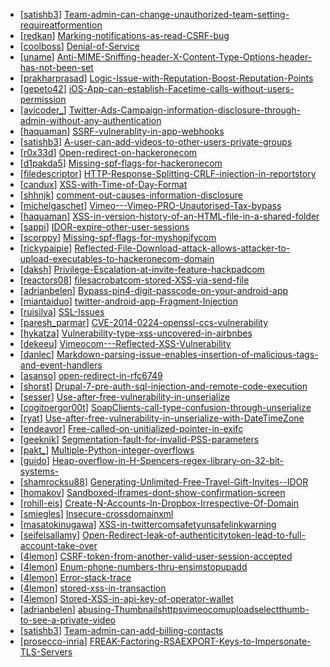* [[satishb3](https://hackerone.com/satishb3)] [Team-admin-can-change-unauthorized-team-setting-requireatformention](https://hackerone.com/reports/46747)
* [[redkan](https://hackerone.com/redkan)] [Marking-notifications-as-read-CSRF-bug](https://hackerone.com/reports/5946)
* [[coolboss](https://hackerone.com/coolboss)] [Denial-of-Service](https://hackerone.com/reports/17785)
* [[uname](https://hackerone.com/uname)] [Anti-MIME-Sniffing-header-X-Content-Type-Options-header-has-not-been-set](https://hackerone.com/reports/9479)
* [[prakharprasad](https://hackerone.com/prakharprasad)] [Logic-Issue-with-Reputation-Boost-Reputation-Points](https://hackerone.com/reports/36211)
* [[gepeto42](https://hackerone.com/gepeto42)] [iOS-App-can-establish-Facetime-calls-without-users-permission](https://hackerone.com/reports/28500)
* [[avicoder_](https://hackerone.com/avicoder_)] [Twitter-Ads-Campaign-information-disclosure-through-admin-without-any-authentication](https://hackerone.com/reports/49806)
* [[haquaman](https://hackerone.com/haquaman)] [SSRF-vulnerablity-in-app-webhooks](https://hackerone.com/reports/56828)
* [[satishb3](https://hackerone.com/satishb3)] [A-user-can-add-videos-to-other-users-private-groups](https://hackerone.com/reports/50786)
* [[r0x33d](https://hackerone.com/r0x33d)] [Open-redirect-on-hackeronecom](https://hackerone.com/reports/57163)
* [[d1pakda5](https://hackerone.com/d1pakda5)] [Missing-spf-flags-for-hackeronecom](https://hackerone.com/reports/57736)
* [[filedescriptor](https://hackerone.com/filedescriptor)] [HTTP-Response-Splitting-CRLF-injection-in-reportstory](https://hackerone.com/reports/52042)
* [[candux](https://hackerone.com/candux)] [XSS-with-Time-of-Day-Format](https://hackerone.com/reports/52822)
* [[shhnjk](https://hackerone.com/shhnjk)] [comment-out-causes-information-disclosure](https://hackerone.com/reports/57125)
* [[michelgaschet](https://hackerone.com/michelgaschet)] [Vimeo---Vimeo-PRO-Unautorised-Tax-bypass](https://hackerone.com/reports/49561)
* [[haquaman](https://hackerone.com/haquaman)] [XSS-in-version-history-of-an-HTML-file-in-a-shared-folder](https://hackerone.com/reports/56803)
* [[sappi](https://hackerone.com/sappi)] [IDOR-expire-other-user-sessions](https://hackerone.com/reports/56511)
* [[scorppy](https://hackerone.com/scorppy)] [Missing-spf-flags-for-myshopifycom](https://hackerone.com/reports/54779)
* [[rickypaipie](https://hackerone.com/rickypaipie)] [Reflected-File-Download-attack-allows-attacker-to-upload-executables-to-hackeronecom-domain](https://hackerone.com/reports/50658)
* [[daksh](https://hackerone.com/daksh)] [Privilege-Escalation-at-invite-feature-hackpadcom](https://hackerone.com/reports/47932)
* [[reactors08](https://hackerone.com/reactors08)] [filesacrobatcom-stored-XSS-via-send-file](https://hackerone.com/reports/50358)
* [[adrianbelen](https://hackerone.com/adrianbelen)] [Bypass-pin4-digit-passcode-on-your-android-app](https://hackerone.com/reports/50884)
* [[miantaiduo](https://hackerone.com/miantaiduo)] [twitter-android-app-Fragment-Injection](https://hackerone.com/reports/43988)
* [[ruisilva](https://hackerone.com/ruisilva)] [SSL-Issues](https://hackerone.com/reports/49537)
* [[paresh_parmar](https://hackerone.com/paresh_parmar)] [CVE-2014-0224-openssl-ccs-vulnerability](https://hackerone.com/reports/50885)
* [[hykatza](https://hackerone.com/hykatza)] [Vulnerability-type-xss-uncovered-in-airbnbes](https://hackerone.com/reports/49513)
* [[dekeeu](https://hackerone.com/dekeeu)] [Vimeocom---Reflected-XSS-Vulnerability](https://hackerone.com/reports/42582)
* [[danlec](https://hackerone.com/danlec)] [Markdown-parsing-issue-enables-insertion-of-malicious-tags-and-event-handlers](https://hackerone.com/reports/46916)
* [[asanso](https://hackerone.com/asanso)] [open-redirect-in-rfc6749](https://hackerone.com/reports/26962)
* [[shorst](https://hackerone.com/shorst)] [Drupal-7-pre-auth-sql-injection-and-remote-code-execution](https://hackerone.com/reports/31756)
* [[sesser](https://hackerone.com/sesser)] [Use-after-free-vulnerability-in-unserialize](https://hackerone.com/reports/55033)
* [[cogitoergor00t](https://hackerone.com/cogitoergor00t)] [SoapClients-call-type-confusion-through-unserialize](https://hackerone.com/reports/55030)
* [[ryat](https://hackerone.com/ryat)] [Use-after-free-vulnerability-in-unserialize-with-DateTimeZone](https://hackerone.com/reports/55029)
* [[endeavor](https://hackerone.com/endeavor)] [Free-called-on-unitialized-pointer-in-exifc](https://hackerone.com/reports/55028)
* [[geeknik](https://hackerone.com/geeknik)] [Segmentation-fault-for-invalid-PSS-parameters](https://hackerone.com/reports/55018)
* [[pakt_](https://hackerone.com/pakt_)] [Multiple-Python-integer-overflows](https://hackerone.com/reports/55017)
* [[guido](https://hackerone.com/guido)] [Heap-overflow-in-H-Spencers-regex-library-on-32-bit-systems-](https://hackerone.com/reports/47779)
* [[shamrocksu88](https://hackerone.com/shamrocksu88)] [Generating-Unlimited-Free-Travel-Gift-Invites--IDOR](https://hackerone.com/reports/49499)
* [[homakov](https://hackerone.com/homakov)] [Sandboxed-iframes-dont-show-confirmation-screen](https://hackerone.com/reports/54733)
* [[rohill-eis](https://hackerone.com/rohill-eis)] [Create-N-Accounts-In-Dropbox-Irrespective-Of-Domain](https://hackerone.com/reports/49378)
* [[smiegles](https://hackerone.com/smiegles)] [Insecure-crossdomainxml](https://hackerone.com/reports/44652)
* [[masatokinugawa](https://hackerone.com/masatokinugawa)] [XSS-in-twittercomsafetyunsafelinkwarning](https://hackerone.com/reports/53098)
* [[seifelsallamy](https://hackerone.com/seifelsallamy)] [Open-Redirect-leak-of-authenticitytoken-lead-to-full-account-take-over](https://hackerone.com/reports/49759)
* [[4lemon](https://hackerone.com/4lemon)] [CSRF-token-from-another-valid-user-session-accepted](https://hackerone.com/reports/47357)
* [[4lemon](https://hackerone.com/4lemon)] [Enum-phone-numbers-thru-ensimstopupadd](https://hackerone.com/reports/47362)
* [[4lemon](https://hackerone.com/4lemon)] [Error-stack-trace](https://hackerone.com/reports/41469)
* [[4lemon](https://hackerone.com/4lemon)] [stored-xss-in-transaction](https://hackerone.com/reports/42161)
* [[4lemon](https://hackerone.com/4lemon)] [Stored-XSS-in-api-key-of-operator-wallet](https://hackerone.com/reports/41758)
* [[adrianbelen](https://hackerone.com/adrianbelen)] [abusing-Thumbnailshttpsvimeocomuploadselectthumb-to-see-a-private-video](https://hackerone.com/reports/43850)
* [[satishb3](https://hackerone.com/satishb3)] [Team-admin-can-add-billing-contacts](https://hackerone.com/reports/47940)
* [[prosecco-inria](https://hackerone.com/prosecco-inria)] [FREAK-Factoring-RSAEXPORT-Keys-to-Impersonate-TLS-Servers](https://hackerone.com/reports/50170)
